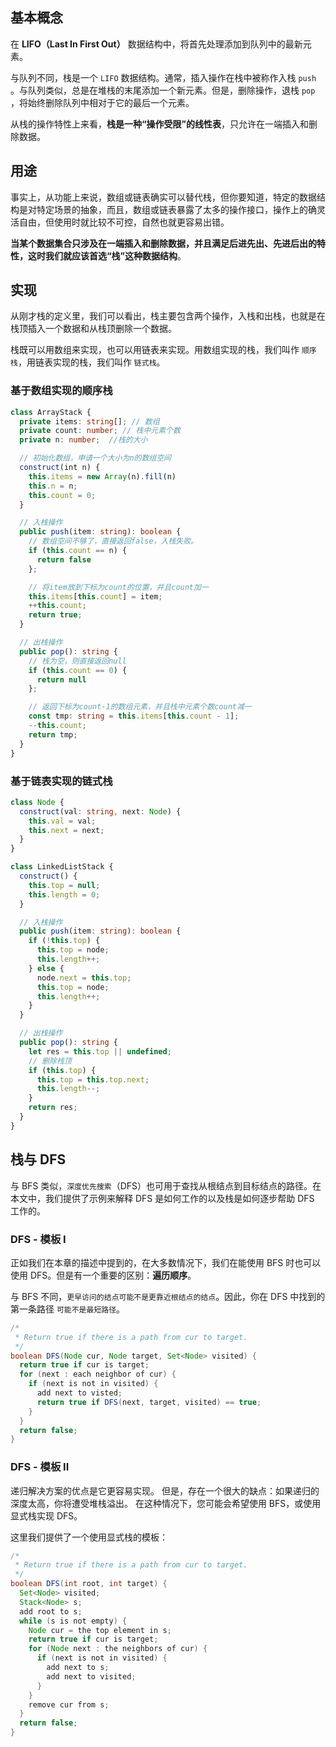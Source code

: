 ## 基本概念

在 **LIFO（Last In First Out）** 数据结构中，将首先处理添加到队列中的最新元素。

与队列不同，栈是一个 `LIFO` 数据结构。通常，插入操作在栈中被称作入栈 `push` 。与队列类似，总是在堆栈的末尾添加一个新元素。但是，删除操作，退栈 `pop` ，将始终删除队列中相对于它的最后一个元素。

从栈的操作特性上来看，**栈是一种“操作受限”的线性表**，只允许在一端插入和删除数据。

## 用途

事实上，从功能上来说，数组或链表确实可以替代栈，但你要知道，特定的数据结构是对特定场景的抽象，而且，数组或链表暴露了太多的操作接口，操作上的确灵活自由，但使用时就比较不可控，自然也就更容易出错。

**当某个数据集合只涉及在一端插入和删除数据，并且满足后进先出、先进后出的特性，这时我们就应该首选“栈”这种数据结构**。

## 实现

从刚才栈的定义里，我们可以看出，栈主要包含两个操作，入栈和出栈，也就是在栈顶插入一个数据和从栈顶删除一个数据。

栈既可以用数组来实现，也可以用链表来实现。用数组实现的栈，我们叫作 `顺序栈`，用链表实现的栈，我们叫作 `链式栈`。

### 基于数组实现的顺序栈

```typescript
class ArrayStack {
  private items: string[]; // 数组
  private count: number; // 栈中元素个数
  private n: number;  //栈的大小

  // 初始化数组，申请一个大小为n的数组空间
  construct(int n) {
    this.items = new Array(n).fill(n)
    this.n = n;
    this.count = 0;
  }

  // 入栈操作
  public push(item: string): boolean {
    // 数组空间不够了，直接返回false，入栈失败。
    if (this.count == n) {
      return false
    };

    // 将item放到下标为count的位置，并且count加一
    this.items[this.count] = item;
    ++this.count;
    return true;
  }

  // 出栈操作
  public pop(): string {
    // 栈为空，则直接返回null
    if (this.count == 0) {
      return null
    };

    // 返回下标为count-1的数组元素，并且栈中元素个数count减一
    const tmp: string = this.items[this.count - 1];
    --this.count;
    return tmp;
  }
}
```

### 基于链表实现的链式栈

```typescript
class Node {
  construct(val: string, next: Node) {
    this.val = val;
    this.next = next;
  }
}

class LinkedListStack {
  construct() {
    this.top = null;
    this.length = 0;
  }

  // 入栈操作
  public push(item: string): boolean {
    if (!this.top) {
      this.top = node;
      this.length++;
    } else {
      node.next = this.top;
      this.top = node;
      this.length++;
    }
  }

  // 出栈操作
  public pop(): string {
    let res = this.top || undefined;
    // 删除栈顶
    if (this.top) {
      this.top = this.top.next;
      this.length--;
    }
    return res;
  }
}
```

## 栈与 DFS

与 BFS 类似，`深度优先搜索`（DFS）也可用于查找从根结点到目标结点的路径。在本文中，我们提供了示例来解释 DFS 是如何工作的以及栈是如何逐步帮助 DFS 工作的。

### DFS - 模板 I

正如我们在本章的描述中提到的，在大多数情况下，我们在能使用 BFS 时也可以使用 DFS。但是有一个重要的区别：**遍历顺序**。

与 BFS 不同，`更早访问的结点可能不是更靠近根结点的结点`。因此，你在 DFS 中找到的第一条路径 `可能不是最短路径`。

```java
/*
 * Return true if there is a path from cur to target.
 */
boolean DFS(Node cur, Node target, Set<Node> visited) {
  return true if cur is target;
  for (next : each neighbor of cur) {
    if (next is not in visited) {
      add next to visted;
      return true if DFS(next, target, visited) == true;
    }
  }
  return false;
}
```

### DFS - 模板 II

递归解决方案的优点是它更容易实现。 但是，存在一个很大的缺点：如果递归的深度太高，你将遭受堆栈溢出。 在这种情况下，您可能会希望使用 BFS，或使用显式栈实现 DFS。

这里我们提供了一个使用显式栈的模板：

```java
/*
 * Return true if there is a path from cur to target.
 */
boolean DFS(int root, int target) {
  Set<Node> visited;
  Stack<Node> s;
  add root to s;
  while (s is not empty) {
    Node cur = the top element in s;
    return true if cur is target;
    for (Node next : the neighbors of cur) {
      if (next is not in visited) {
        add next to s;
        add next to visited;
      }
    }
    remove cur from s;
  }
  return false;
}
```
